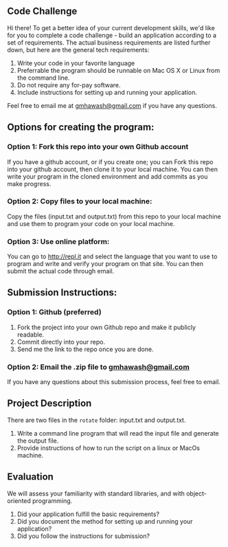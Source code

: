 ## Code Challenge

Hi there! To get a better idea of your current development skills, we'd like for you to complete a code challenge - build an application according to a set of requirements.  The actual business requirements are listed further down, but here are the general tech requirements:

1. Write your code in your favorite language
1. Preferrable the program should be runnable on Mac OS X or Linux from the command line.
1. Do not require any for-pay software.
1. Include instructions for setting up and running your application.

Feel free to email me at [gmhawash@gmail.com](gmhawash@gmail.com) if you have any questions.


## Options for creating the program:
### Option 1: Fork this repo into your own Github account
If you have a github account, or if you create one; you can Fork this repo into your github account, then clone it to your local machine.  You can then write your program in the cloned environment and add commits as you make progress.

### Option 2: Copy files to your local machine:
Copy the files (input.txt and output.txt) from this repo to your local machine and use them to program your code on your local machine.

### Option 3: Use online platform: 
You can go to http://repl.it and select the language that you want to use to program and write and verify your program on that site. You can then submit the actual code through email.
  
## Submission Instructions:

### Option 1: Github (preferred)
1. Fork the project into your own Github repo and make it publicly readable.
1. Commit directly into your repo.
1. Send me the link to the repo once you are done.


### Option 2: Email the .zip file to [gmhawash@gmail.com](gmhawash@gmail.com)

If you have any questions about this submission process, feel free to email.

## Project Description

There are two files in the `rotate` folder: input.txt and output.txt.

1. Write a command line program that will read the input file and generate the output file. 
1. Provide instructions of how to run the script on a linux or MacOs machine.


## Evaluation

We will assess your familiarity with standard libraries, and with object-oriented programming.

1. Did your application fulfill the basic requirements?
1. Did you document the method for setting up and running your application?
1. Did you follow the instructions for submission?

